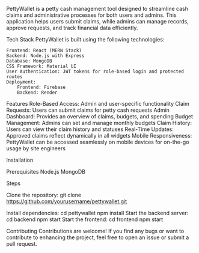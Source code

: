 PettyWallet is a petty cash management tool designed to streamline cash claims and administrative processes for both users and admins. This application helps users submit claims, while admins can manage records, approve requests, and track financial data efficiently.

Tech Stack
PettyWallet is built using the following technologies:

    Frontend: React (MERN Stack)
    Backend: Node.js with Express
    Database: MongoDB
    CSS Framework: Material UI
    User Authentication: JWT tokens for role-based login and protected routes
    Deployment:
        Frontend: Firebase
        Backend: Render

Features
    Role-Based Access: Admin and user-specific functionality
    Claim Requests: Users can submit claims for petty cash requests
    Admin Dashboard: Provides an overview of claims, budgets, and spending
    Budget Management: Admins can set and manage monthly budgets
    Claim History: Users can view their claim history and statuses
    Real-Time Updates: Approved claims reflect dynamically in all widgets
    Mobile Responsiveness: PettyWallet can be accessed seamlessly on mobile devices for on-the-go usage by site engineers

Installation

Prerequisites
    Node.js
    MongoDB
    
Steps

Clone the repository: git clone https://github.com/yourusername/pettywallet.git

Install dependencies:
    cd pettywallet
    npm install
Start the backend server:
    cd backend
    npm start
Start the frontend:
    cd frontend
    npm start
    
Contributing
Contributions are welcome! If you find any bugs or want to contribute to enhancing the project, feel free to open an issue or submit a pull request.
